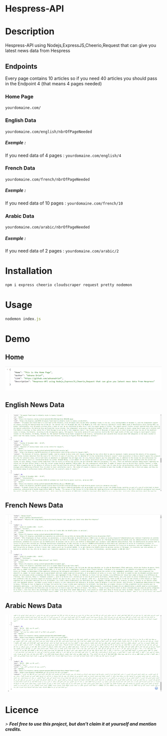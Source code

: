 # Hespress-API
# Description

Hespress-API using Nodejs,ExpressJS,Cheerio,Request that can give you latest news data from Hespress

## Endpoints

Every page contains 10 articles so if you need 40 articles you should pass in the Endpoint 4 (that means 4 pages needed)

### Home Page
`yourdomaine.com/`
### English Data
`yourdomaine.com/english/nbrOfPageNeeded`

##### Exemple : 

If you  need data of 4 pages : `yourdomaine.com/english/4`

### French Data
`yourdomaine.com/french/nbrOfPageNeeded`

##### Exemple : 
If you  need data of 10 pages : `yourdomaine.com/french/10`

### Arabic Data
`yourdomaine.com/arabic/nbrOfPageNeeded`

##### Exemple : 
If you  need data of 2 pages : `yourdomaine.com/arabic/2`
# Installation

```javascript
npm i express cheerio cloudscraper request pretty nodemon
```
#  Usage

```javascript
nodemon index.js
```

#  Demo
## Home

![home](https://raw.githubusercontent.com/adnanedrief/Hespress-API/main/Demo/home.png?token=ASH4O3WM5P2A6ZEQ3UU2BY3BVKL5I "home")

## English News Data

![](https://raw.githubusercontent.com/adnanedrief/Hespress-API/main/Demo/eng.png?token=ASH4O3V3SMTSVLDXTAFQS53BVKLRO)

## French News Data

![](https://raw.githubusercontent.com/adnanedrief/Hespress-API/main/Demo/fr.png?token=ASH4O3RPHSCRVFMU7KIJOX3BVKLRS)

## Arabic News Data

![](https://raw.githubusercontent.com/adnanedrief/Hespress-API/main/Demo/ar.png?token=ASH4O3WZU2MMC2DN2ABXKTDBVKLRK)

# Licence
*> **Feel free to use this project, but don't claim it at yourself and mention credits.***
